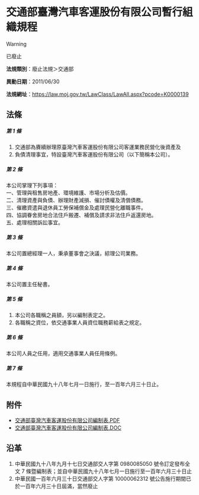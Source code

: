 # 交通部臺灣汽車客運股份有限公司暫行組織規程
> [!WARNING]
> 已廢止

**法規類別**：廢止法規＞交通部

**異動日期**：2011/06/30  

**法規網址**：https://law.moj.gov.tw/LawClass/LawAll.aspx?pcode=K0000139



## 法條
##### 第 1 條
1. 交通部為賡續辦理原臺灣汽車客運股份有限公司客運業務民營化後資產及
1. 負債清理事宜，特設臺灣汽車客運股份有限公司（以下簡稱本公司）。

##### 第 2 條
本公司掌理下列事項：  
一、管理與租售房地產、環境維護、市場分析及估價。  
二、清理資產與負債、辦理財產減損、催討債權及清償債務。  
三、催繳資遣與退休員工勞保補償金及處理民營化離職事件。  
四、協調眷舍房地合法住戶搬遷、補償及請求非法住戶返還房地。  
五、處理相關訴訟事宜。

##### 第 3 條
本公司置總經理一人，秉承董事會之決議，綜理公司業務。

##### 第 4 條
本公司置主任秘書。

##### 第 5 條
1. 本公司各職稱之員額，另以編制表定之。
1. 各職稱之資位，依交通事業人員資位職務薪給表之規定。

##### 第 6 條
本公司人員之任用，適用交通事業人員任用條例。

##### 第 7 條
本規程自中華民國九十八年七月一日施行，至一百年六月三十日止。
## 附件
* [交通部臺灣汽車客運股份有限公司編制表.PDF](https://law.moj.gov.tw/LawClass/LawGetFile.ashx?FileId=0000232765)
* [交通部臺灣汽車客運股份有限公司編制表.DOC](https://law.moj.gov.tw/LawClass/LawGetFile.ashx?FileId=0000069278)
## 沿革
1. 中華民國九十八年九月十七日交通部交人字第 0980085050 號令訂定發布全文 7  條暨編制表；並自中華民國九十八年七月一日施行至一百年六月三十日止
1. 中華民國一百年六月三十日交通部交人字第 10000062312  號公告施行期間已於一百年六月三十日屆滿，當然廢止                        
